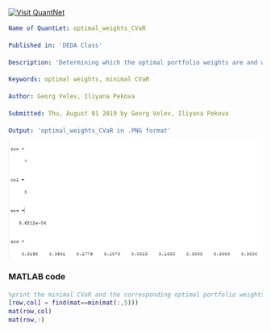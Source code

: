 [<img src="https://github.com/QuantLet/Styleguide-and-FAQ/blob/master/pictures/banner.png" width="888" alt="Visit QuantNet">](http://quantlet.de/)

```yaml
Name of QuantLet: optimal_weights_CVaR

Published in: 'DEDA Class'

Description: 'Determining which the optimal portfolio weights are and what CVaR they result into'

Keywords: optimal weights, minimal CVaR

Author: Georg Velev, Iliyana Pekova

Submitted: Thu, August 01 2019 by Georg Velev, Iliyana Pekova

Output: 'optimal_weights_CVaR in .PNG format'
```

![Picture1](optimal_weights_CVaR.PNG)


### MATLAB code
```matlab
%print the minimal CVaR and the corresponding optimal portfolio weights
[row,col] = find(mat==min(mat(:,5)))
mat(row,col)
mat(row,:)
```



